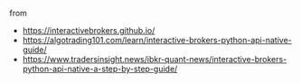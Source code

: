 from

- https://interactivebrokers.github.io/
- https://algotrading101.com/learn/interactive-brokers-python-api-native-guide/
- https://www.tradersinsight.news/ibkr-quant-news/interactive-brokers-python-api-native-a-step-by-step-guide/
